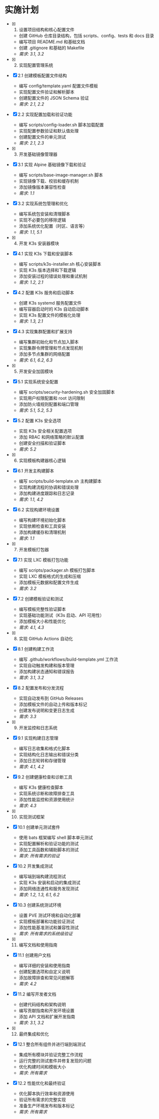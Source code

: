 # 实施计划

- [x] 1. 设置项目结构和核心配置文件
  - 创建 GitHub 仓库目录结构，包括 scripts、config、tests 和 docs 目录
  - 编写项目 README.md 和基础文档
  - 创建 .gitignore 和基础的 Makefile
  - _需求: 3.1, 3.2_

- [x] 2. 实现配置管理系统
- [x] 2.1 创建模板配置文件结构
  - 编写 config/template.yaml 配置文件模板
  - 实现配置文件验证和解析脚本
  - 创建配置文件的 JSON Schema 验证
  - _需求: 2.1, 2.2_

- [x] 2.2 实现配置加载和验证功能
  - 编写 scripts/config-loader.sh 脚本加载配置
  - 实现配置参数验证和默认值处理
  - 创建配置文件的单元测试
  - _需求: 2.1, 2.3_

- [x] 3. 开发基础镜像管理器
- [x] 3.1 实现 Alpine 基础镜像下载和验证
  - 编写 scripts/base-image-manager.sh 脚本
  - 实现镜像下载、校验和缓存机制
  - 添加镜像版本兼容性检查
  - _需求: 1.1_

- [x] 3.2 实现系统包管理和优化
  - 编写系统包安装和清理脚本
  - 实现不必要包的移除逻辑
  - 添加系统优化配置（时区、语言等）
  - _需求: 1.1, 5.1_

- [x] 4. 开发 K3s 安装器模块
- [x] 4.1 实现 K3s 下载和安装脚本
  - 编写 scripts/k3s-installer.sh 核心安装脚本
  - 实现 K3s 版本选择和下载逻辑
  - 添加安装过程的错误处理和重试机制
  - _需求: 1.2, 2.1_

- [x] 4.2 配置 K3s 服务和启动脚本
  - 创建 K3s systemd 服务配置文件
  - 编写容器启动时的 K3s 自动启动脚本
  - 实现 K3s 配置文件的模板化处理
  - _需求: 1.3, 2.1_

- [x] 4.3 实现集群配置和扩展支持
  - 编写集群初始化和节点加入脚本
  - 实现集群令牌管理和节点发现机制
  - 添加多节点集群的网络配置
  - _需求: 6.1, 6.2, 6.3_

- [x] 5. 开发安全加固模块
- [x] 5.1 实现系统安全配置
  - 编写 scripts/security-hardening.sh 安全加固脚本
  - 实现用户权限配置和 root 访问限制
  - 添加防火墙规则配置和端口管理
  - _需求: 5.1, 5.2, 5.3_

- [x] 5.2 配置 K3s 安全选项
  - 实现 K3s 安全相关配置选项
  - 添加 RBAC 和网络策略的默认配置
  - 创建安全扫描和验证脚本
  - _需求: 5.2_

- [x] 6. 实现模板构建器核心逻辑
- [x] 6.1 开发主构建脚本
  - 编写 scripts/build-template.sh 主构建脚本
  - 实现构建流程的协调和错误处理
  - 添加构建进度跟踪和日志记录
  - _需求: 1.1, 4.2_

- [x] 6.2 实现构建环境设置
  - 编写构建环境初始化脚本
  - 实现依赖检查和工具安装
  - 添加构建缓存和清理机制
  - _需求: 1.1_

- [x] 7. 开发模板打包器
- [x] 7.1 实现 LXC 模板打包功能
  - 编写 scripts/packager.sh 模板打包脚本
  - 实现 LXC 模板格式的生成和压缩
  - 添加模板元数据和配置文件生成
  - _需求: 3.2_

- [x] 7.2 创建模板验证和测试
  - 编写模板完整性验证脚本
  - 实现基础功能测试（K3s 启动、API 可用性）
  - 添加模板大小和性能优化
  - _需求: 4.1, 4.3_

- [x] 8. 实现 GitHub Actions 自动化
- [x] 8.1 创建构建工作流
  - 编写 .github/workflows/build-template.yml 工作流
  - 实现自动触发构建和版本管理
  - 添加构建状态通知和错误报告
  - _需求: 3.1, 3.2_

- [x] 8.2 配置发布和分发流程
  - 实现自动发布到 GitHub Releases
  - 添加模板文件的自动上传和版本标记
  - 创建发布说明和变更日志生成
  - _需求: 3.3_

- [x] 9. 开发监控和日志系统
- [x] 9.1 实现构建日志管理
  - 编写日志收集和格式化脚本
  - 实现结构化日志输出和错误分类
  - 添加日志轮转和存储管理
  - _需求: 4.1, 4.2_

- [x] 9.2 创建健康检查和诊断工具
  - 编写 K3s 健康检查脚本
  - 实现系统诊断和故障排查工具
  - 添加性能监控和资源使用统计
  - _需求: 4.3_

- [x] 10. 实现测试框架
- [x] 10.1 创建单元测试套件
  - 使用 bats 框架编写 shell 脚本单元测试
  - 实现配置解析和验证功能的测试
  - 添加工具函数和辅助脚本的测试
  - _需求: 所有需求的验证_

- [x] 10.2 开发集成测试
  - 编写端到端构建流程测试
  - 实现 K3s 安装和启动的集成测试
  - 添加网络连通性和服务发现测试
  - _需求: 1.2, 1.3, 6.1, 6.2_

- [x] 10.3 创建系统测试环境
  - 设置 PVE 测试环境和自动化部署
  - 实现模板部署和功能验证测试
  - 添加性能基准测试和兼容性测试
  - _需求: 所有需求的系统级验证_

- [x] 11. 编写文档和使用指南
- [x] 11.1 创建用户文档
  - 编写详细的安装和使用指南
  - 创建配置选项和自定义说明
  - 添加故障排查和常见问题解答
  - _需求: 4.2_

- [x] 11.2 编写开发者文档
  - 创建代码结构和架构说明
  - 编写贡献指南和开发环境设置
  - 添加 API 文档和扩展开发指南
  - _需求: 3.1, 3.2_

- [x] 12. 最终集成和优化
- [x] 12.1 整合所有组件并进行端到端测试
  - 集成所有模块并验证完整工作流程
  - 运行完整的测试套件并修复发现的问题
  - 优化构建时间和模板大小
  - _需求: 所有需求_

- [x] 12.2 性能优化和最终验证
  - 优化脚本执行效率和资源使用
  - 验证所有需求的完整实现
  - 准备生产环境发布和版本标记
  - _需求: 所有需求_